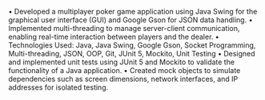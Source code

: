 • Developed a multiplayer poker game application using Java
Swing for the graphical user interface (GUI) and Google Gson for
JSON data handling.
• Implemented multi-threading to manage server-client
communication, enabling real-time interaction between players
and the dealer.
• Technologies Used: Java, Java Swing, Google Gson, Socket
Programming, Multi-threading, JSON, OOP, Git, JUnit 5, Mockito,
Unit Testing
• Designed and implemented unit tests using JUnit 5 and
Mockito to validate the functionality of a Java application.
• Created mock objects to simulate dependencies such as
screen dimensions, network interfaces, and IP addresses for
isolated testing.
